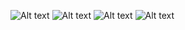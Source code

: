
![Alt text](https://i.imgur.com/23zG7RB.gif)
![Alt text](https://i.imgur.com/sYPuWtw.gif)
![Alt text](https://i.imgur.com/xBVFPW4.gif)
![Alt text](https://i.imgur.com/6YgAt4m.gif)